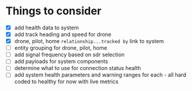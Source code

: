 # Things to consider
- [x] add health data to system
- [x] add track heading and speed for drone
- [x] drone, pilot, home `relationship...tracked by` link to system
- [ ] entity grouping for drone, pilot, home
- [ ] add signal frequency based on sdr selection
- [ ] add payloads for system components
- [ ] determine what to use for connection status health
- [ ] add system health parameters and warning ranges for each - all hard coded to healthy for now with live metrics